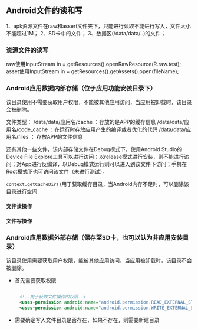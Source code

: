 ## Android文件的读和写

1、apk资源文件在raw和assert文件夹下，只能进行读取不能进行写入，文件大小不能超过1M；
2、SD卡中的文件；
3、数据区(/data/data/..)的文件；

### 资源文件的读写

raw使用InputStream in = getResources().openRawResource(R.raw.test);
asset使用InputStream in = getResources().getAssets().open(fileName);

### Android应用数据内部存储（位于应用功能安装目录下）

该目录使用不需要获取用户权限，不能被其他应用访问，当应用被卸载时，该目录会被删除。

文件类型：
/data/data/应用名/cache ：存放的是APP的缓存信息
/data/data/应用名/code_cache ：在运行时存放应用产生的编译或者优化的代码
/data/data/应用名/files ： 存放APP的文件信息

还有其他一些文件，该内部存储文件在Debug模式下，使用Android Studio的Device File Explore工具可以进行访问；以release模式进行安装，则不能进行访问；对App进行反编译，以Debug模式运行则可以进入到该文件下访问；手机在Root模式下也可访问该文件（未进行测试）。

`context.getCacheDir()`用于获取缓存目录，当Android内存不足时，可以删除该目录进行空间


#### 文件读操作

#### 文件写操作


### Android应用数据外部存储（保存至SD卡，也可以认为非应用安装目录）

该目录使用需要获取用户权限，能被其他应用访问，当应用被卸载时，该目录不会被删除。






* 首先需要获取权限

```xml

     <!--用于获取文件操作的权限-->
     <uses-permission android:name="android.permission.READ_EXTERNAL_STORAGE"/>
     <uses-permission android:name="android.permission.WRITE_EXTERNAL_STORAGE"/>
```
* 需要确定写入文件目录是否存在，如果不存在，则需要新建目录